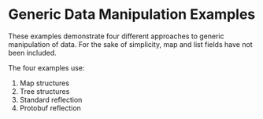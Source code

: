 # Generic Data Manipulation Examples

These examples demonstrate four different approaches to generic manipulation of
data. For the sake of simplicity, map and list fields have not been included.  

The four examples use:
1. Map structures
2. Tree structures
3. Standard reflection
4. Protobuf reflection
